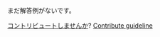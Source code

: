 
まだ解答例がないです。

[コントリビュートしませんか](https://github.com/BFEdev/BFE.dev-solutions/blob/main/react/useonclickoutside_ja.md)?  [Contribute guideline](https://github.com/BFEdev/BFE.dev-solutions#how-to-contribute)
